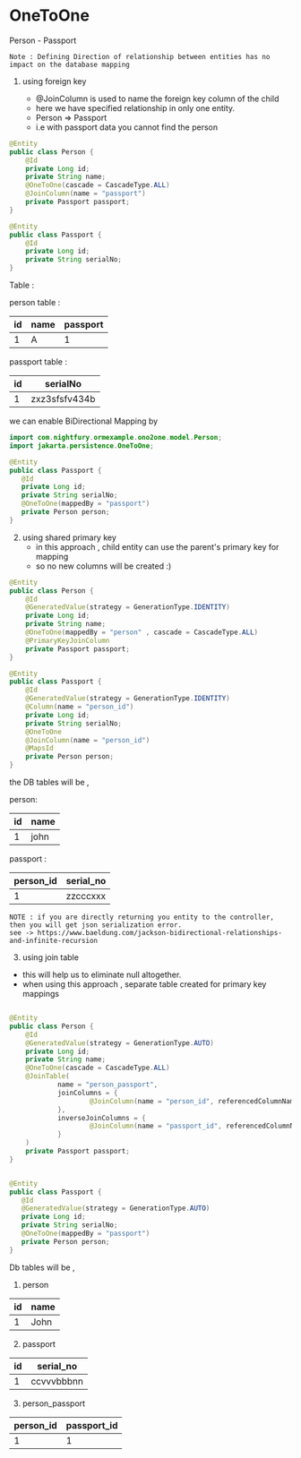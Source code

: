 # OneToOne

Person - Passport 

```log
Note : Defining Direction of relationship between entities has no impact on the database mapping
```

1. using foreign key
      
    - @JoinColumn is used to name the foreign key column of the child
    - here we have specified relationship in only one entity.
    - Person => Passport
    - i.e with passport data you cannot find the person

```java
@Entity
public class Person {
    @Id
    private Long id;
    private String name;
    @OneToOne(cascade = CascadeType.ALL)
    @JoinColumn(name = "passport")
    private Passport passport;
}
```

```java
@Entity
public class Passport {
    @Id
    private Long id;
    private String serialNo;
}
```

Table :

person table :

| id | name | passport |
|----|------|----------|
| 1  | A    | 1        |

passport table :

| id | serialNo      |
|----|---------------|
| 1  | zxz3sfsfv434b |

we can enable BiDirectional Mapping by

```java
import com.nightfury.ormexample.ono2one.model.Person;
import jakarta.persistence.OneToOne;

@Entity
public class Passport {
   @Id
   private Long id;
   private String serialNo;
   @OneToOne(mappedBy = "passport")
   private Person person;
}
```

2. using shared primary key 
   - in this approach , child entity can use the parent's primary key for mapping
   - so no new columns will be created :)

```java
@Entity
public class Person {
    @Id
    @GeneratedValue(strategy = GenerationType.IDENTITY)
    private Long id;
    private String name;
    @OneToOne(mappedBy = "person" , cascade = CascadeType.ALL)
    @PrimaryKeyJoinColumn
    private Passport passport;
}
```

```java
@Entity
public class Passport {
    @Id
    @GeneratedValue(strategy = GenerationType.IDENTITY)
    @Column(name = "person_id")
    private Long id;
    private String serialNo;
    @OneToOne
    @JoinColumn(name = "person_id")
    @MapsId
    private Person person;
}
```

the DB tables will be , 

person:

| id | name |
|----|------|
| 1  | john |

passport :

| person_id | serial_no |
|-----------|-----------|
| 1         | zzcccxxx  |

```log
NOTE : if you are directly returning you entity to the controller, then you will get json serialization error.
see -> https://www.baeldung.com/jackson-bidirectional-relationships-and-infinite-recursion
```

3. using join table
  - this will help us to eliminate null altogether.
  - when using this approach , separate table created for primary key mappings

```java

@Entity
public class Person {
    @Id
    @GeneratedValue(strategy = GenerationType.AUTO)
    private Long id;
    private String name;
    @OneToOne(cascade = CascadeType.ALL)
    @JoinTable(
            name = "person_passport",
            joinColumns = {
                    @JoinColumn(name = "person_id", referencedColumnName = "id")
            },
            inverseJoinColumns = {
                    @JoinColumn(name = "passport_id", referencedColumnName = "id")
            }
    )
    private Passport passport;
}
```

```java

@Entity
public class Passport {
   @Id
   @GeneratedValue(strategy = GenerationType.AUTO)
   private Long id;
   private String serialNo;
   @OneToOne(mappedBy = "passport")
   private Person person;
}
```

Db tables will be ,

1. person 

| id | name |
|----|------|
| 1  | John |


2. passport

| id | serial_no  |
|----|------------|
| 1  | ccvvvbbbnn |

3. person_passport

| person_id | passport_id |
|-----------|-------------|
| 1         | 1           |
